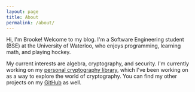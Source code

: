 ```yaml
---
layout: page
title: About
permalink: /about/
---
```

Hi, I'm Brooke! Welcome to my blog. I'm a Software Engineering student (BSE) at
the University of Waterloo, who enjoys programming, learning math, and playing hockey.

My current interests are algebra, cryptography, and security.
I'm currently working on my [personal cryptography library](https://github.com/brookedolny/Encryption),
which I've been working on as a way to explore the world of cryptography.
You can find my other projects on my [GitHub](https://github.com/brookedolny) as well.
